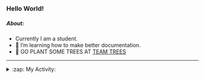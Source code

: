 ### Hello World!

##### About:
- Currently I am a student.
- 🌱 I’m learning how to make better documentation.
- 🌱 GO PLANT SOME TREES AT [TEAM TREES](https://teamtrees.org/)

---
<details>
  <summary>:zap: My Activity:</summary>
  
<!--START_SECTION:waka-->
![Code Time](http://img.shields.io/badge/Code%20Time-1%2C136%20hrs%207%20mins-blue)

**I'm a Night 🦉** 

```text
🌞 Morning                1385 commits        ██░░░░░░░░░░░░░░░░░░░░░░░   09.15 % 
🌆 Daytime                5393 commits        █████████░░░░░░░░░░░░░░░░   35.61 % 
🌃 Evening                4351 commits        ███████░░░░░░░░░░░░░░░░░░   28.73 % 
🌙 Night                  4014 commits        ███████░░░░░░░░░░░░░░░░░░   26.51 % 
```
📅 **I'm Most Productive on Wednesday** 

```text
Monday                   2283 commits        ████░░░░░░░░░░░░░░░░░░░░░   15.08 % 
Tuesday                  1965 commits        ███░░░░░░░░░░░░░░░░░░░░░░   12.98 % 
Wednesday                3510 commits        ██████░░░░░░░░░░░░░░░░░░░   23.18 % 
Thursday                 1864 commits        ███░░░░░░░░░░░░░░░░░░░░░░   12.31 % 
Friday                   1472 commits        ██░░░░░░░░░░░░░░░░░░░░░░░   09.72 % 
Saturday                 1348 commits        ██░░░░░░░░░░░░░░░░░░░░░░░   08.90 % 
Sunday                   2701 commits        ████░░░░░░░░░░░░░░░░░░░░░   17.84 % 
```


📊 **This Week I Spent My Time On** 

```text
🔥 Editors: 
VS Code                  29 mins             █████████████████████████   100.00 % 

🐱‍💻 Projects: 
CSF22                    20 mins             █████████████████░░░░░░░░   68.67 % 
praise                   9 mins              ████████░░░░░░░░░░░░░░░░░   31.33 % 
```


 Last Updated on 23/06/2023 03:20:38 UTC
<!--END_SECTION:waka-->
</details>
